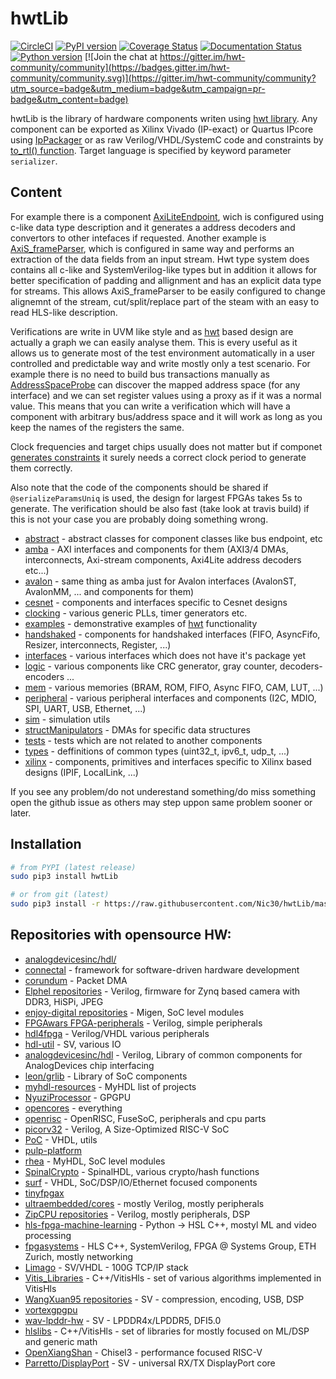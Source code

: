 # hwtLib
[![CircleCI](https://circleci.com/gh/Nic30/hwtLib.svg?style=svg)](https://circleci.com/gh/Nic30/hwtLib)
[![PyPI version](https://badge.fury.io/py/hwtLib.svg)](http://badge.fury.io/py/hwtLib)
[![Coverage Status](https://coveralls.io/repos/github/Nic30/hwtLib/badge.svg?branch=master)](https://coveralls.io/github/Nic30/hwtLib?branch=master)
[![Documentation Status](https://readthedocs.org/projects/hwtlib/badge/?version=latest)](http://hwtlib.readthedocs.io/en/latest/?badge=latest)
[![Python version](https://img.shields.io/pypi/pyversions/hwtLib.svg)](https://img.shields.io/pypi/pyversions/hwtLib.svg)
[![Join the chat at https://gitter.im/hwt-community/community](https://badges.gitter.im/hwt-community/community.svg)](https://gitter.im/hwt-community/community?utm_source=badge&utm_medium=badge&utm_campaign=pr-badge&utm_content=badge)


hwtLib is the library of hardware components writen using [hwt library](https://github.com/Nic30/hwt).
Any component can be exported as Xilinx Vivado (IP-exact) or Quartus IPcore using [IpPackager](https://github.com/Nic30/hwtLib/blob/master/hwtLib/examples/simple_ip.py#L26) or as raw Verilog/VHDL/SystemC code and constraints by [to_rtl() function](https://github.com/Nic30/hwtLib/blob/master/hwtLib/examples/showcase0.py#L256). Target language is specified by keyword parameter `serializer`.


## Content

For example there is a component [AxiLiteEndpoint](https://github.com/Nic30/hwtLib/blob/master/hwtLib/amba/axiLite_comp/endpoint.py#L185), wich is configured using c-like data type description and it generates a address decoders and convertors to other intefaces if requested.
Another example is [AxiS_frameParser](https://github.com/Nic30/hwtLib/blob/master/hwtLib/amba/axis_comp/frame_parser/_parser.py#L438), which is configured in same way and performs an extraction of the data fields from an input stream. Hwt type system does contains all c-like and SystemVerilog-like types but in addition it allows for better specification of padding and allignment and has an explicit data type for streams. This allows AxiS_frameParser to be easily configured to change alignemnt of the stream, cut/split/replace part of the steam with an easy to read HLS-like description.

Verifications are write in UVM like style and as [hwt](https://github.com/Nic30/hwt) based design are actually a graph we can easily analyse them.
This is every useful as it allows us to generate most of the test environment automatically in a user controlled and predictable way and write mostly only a test scenario. For example there is no need to build bus transactions manually as [AddressSpaceProbe](https://github.com/Nic30/hwtLib/blob/master/hwtLib/abstract/discoverAddressSpace.py#L47) can discover the mapped address space (for any interface) and we can set register values using a proxy as if it was a normal value.
This means that you can write a verification which will have a component with arbitrary bus/address space and it will work as long as you keep the names of the registers the same.

Clock frequencies and target chips usually does not matter but if componet [generates constraints](https://github.com/Nic30/hwtLib/blob/master/hwtLib/handshaked/cdc.py#L154) it surely needs a correct clock period to generate them correctly.

Also note that the code of the components should be shared if `@serializeParamsUniq` is used, the design for largest FPGAs takes 5s to generate. The verification should be also fast (take look at travis build) if this is not your case you are probably doing something wrong.

* [abstract](https://github.com/Nic30/hwtLib/tree/master/hwtLib/abstract) - abstract classes for component classes like bus endpoint, etc
* [amba](https://github.com/Nic30/hwtLib/tree/master/hwtLib/amba) - AXI interfaces and components for them (AXI3/4 DMAs, interconnects, Axi-stream components, Axi4Lite address decoders etc...)
* [avalon](https://github.com/Nic30/hwtLib/tree/master/hwtLib/avalon) - same thing as amba just for Avalon interfaces (AvalonST, AvalonMM, ... and components for them)
* [cesnet](https://github.com/Nic30/hwtLib/tree/master/hwtLib/cesnet) - components and interfaces specific to Cesnet designs
* [clocking](https://github.com/Nic30/hwtLib/tree/master/hwtLib/clocking) - various generic PLLs, timer generators etc.
* [examples](https://github.com/Nic30/hwtLib/tree/master/hwtLib/examples) - demonstrative examples of [hwt](https://github.com/Nic30/hwt/) functionality
* [handshaked](https://github.com/Nic30/hwtLib/tree/master/hwtLib/handshaked) - components for handshaked interfaces (FIFO, AsyncFifo, Resizer, interconnects, Register, ...)
* [interfaces](https://github.com/Nic30/hwtLib/tree/master/hwtLib/interfaces) - various interfaces which does not have it's package yet
* [logic](https://github.com/Nic30/hwtLib/tree/master/hwtLib/logic) - various components like CRC generator, gray counter, decoders-encoders ...
* [mem](https://github.com/Nic30/hwtLib/tree/master/hwtLib/mem) - various memories (BRAM, ROM, FIFO, Async FIFO, CAM, LUT, ...)
* [peripheral](https://github.com/Nic30/hwtLib/tree/master/hwtLib/peripheral) - various peripheral interfaces and components (I2C, MDIO, SPI, UART, USB, Ethernet, ...)
* [sim](https://github.com/Nic30/hwtLib/tree/master/hwtLib/sim) - simulation utils
* [structManipulators](https://github.com/Nic30/hwtLib/tree/master/hwtLib/structManipulators) - DMAs for specific data structures
* [tests](https://github.com/Nic30/hwtLib/tree/master/hwtLib/tests) - tests which are not related to another components
* [types](https://github.com/Nic30/hwtLib/tree/master/hwtLib/types) - deffinitions of common types (uint32_t, ipv6_t, udp_t, ...)
* [xilinx](https://github.com/Nic30/hwtLib/tree/master/hwtLib/xilinx) - components, primitives and interfaces specific to Xilinx based designs (IPIF, LocalLink, ...)

If you see any problem/do not underestand something/do miss something open the github issue as others may step uppon same problem sooner or later.


## Installation
``` bash
# from PYPI (latest release)
sudo pip3 install hwtLib

# or from git (latest)
sudo pip3 install -r https://raw.githubusercontent.com/Nic30/hwtLib/master/doc/requirements.txt git+https://github.com/Nic30/hwtLib#egg=hwtLib --upgrade --no-cache
```


## Repositories with opensource HW:

* [analogdevicesinc/hdl/](https://github.com/analogdevicesinc/hdl/)
* [connectal](https://github.com/cambridgehackers/connectal) - framework for software-driven hardware development
* [corundum](https://github.com/ucsdsysnet/corundum) - Packet DMA
* [Elphel repositories](https://git.elphel.com/Elphel?page=1) - Verilog, firmware for Zynq based camera with DDR3, HiSPi, JPEG
* [enjoy-digital repositories](https://github.com/enjoy-digital?tab=repositories) - Migen, SoC level modules
* [FPGAwars FPGA-peripherals](https://github.com/FPGAwars/FPGA-peripherals) - Verilog, simple peripherals
* [hdl4fpga](https://github.com/hdl4fpga/hdl4fpga) - Verilog/VHDL various peripherals
* [hdl-util](https://github.com/hdl-util) - SV, various IO
* [analogdevicesinc/hdl](https://github.com/analogdevicesinc/hdl) - Verilog, Library of common components for AnalogDevices chip interfacing
* [leon/grlib](https://www.gaisler.com/index.php/downloads/leongrlib) - Library of SoC components
* [myhdl-resources](https://github.com/xesscorp/myhdl-resources) - MyHDL list of projects
* [NyuziProcessor](https://github.com/jbush001/NyuziProcessor) - GPGPU
* [opencores](https://opencores.org/) - everything
* [openrisc](https://github.com/openrisc) - OpenRISC, FuseSoC, peripherals and cpu parts
* [picorv32](https://github.com/cliffordwolf/picorv32) - Verilog, A Size-Optimized RISC-V SoC
* [PoC](https://github.com/VLSI-EDA/PoC) - VHDL, utils
* [pulp-platform](https://github.com/pulp-platform)
* [rhea](https://github.com/cfelton/rhea) - MyHDL, SoC level modules
* [SpinalCrypto](https://github.com/SpinalHDL/SpinalCrypto) - SpinalHDL, various crypto/hash functions
* [surf](https://github.com/slaclab/surf) - VHDL, SoC/DSP/IO/Ethernet focused components
* [tinyfpgax](https://github.com/tinyfpga)
* [ultraembedded/cores](https://github.com/ultraembedded/cores) - mostly Verilog, mostly peripherals
* [ZipCPU repositories](https://github.com/ZipCPU?tab=repositories) - Verilog, mostly peripherals, DSP
* [hls-fpga-machine-learning](https://github.com/hls-fpga-machine-learning) - Python -> HSL C++, mostyl ML and video processing
* [fpgasystems](https://github.com/fpgasystems) - HLS C++, SystemVerilog, FPGA @ Systems Group, ETH Zurich, mostly networking
* [Limago](https://github.com/hpcn-uam/Limago) - SV/VHDL - 100G TCP/IP stack
* [Vitis_Libraries](https://github.com/Xilinx/Vitis_Libraries) - C++/VitisHls - set of various algorithms implemented in VitisHls
* [WangXuan95 repositories](https://github.com/WangXuan95) - SV - compression, encoding, USB, DSP 
* [vortexgpgpu](https://github.com/vortexgpgpu)
* [wav-lpddr-hw](https://github.com/waviousllc/wav-lpddr-hw) - SV - LPDDR4x/LPDDR5, DFI5.0
* [hlslibs](https://github.com/hlslibs) - C++/VitisHls - set of libraries for mostly focused on ML/DSP and generic math
* [OpenXiangShan](https://github.com/OpenXiangShan) - Chisel3 - performance focused RISC-V
* [Parretto/DisplayPort](https://github.com/Parretto/DisplayPort) - SV - universal RX/TX DisplayPort core